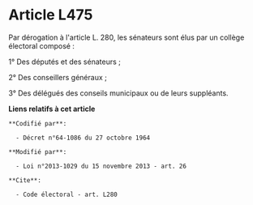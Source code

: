 # Article L475

Par dérogation à l'article L. 280, les sénateurs sont élus par un collège électoral composé : 

1° Des députés et des sénateurs ; 

2° Des conseillers généraux ; 

3° Des délégués des conseils municipaux ou de leurs suppléants.

**Liens relatifs à cet article**

	**Codifié par**:

	  - Décret n°64-1086 du 27 octobre 1964

	**Modifié par**:

	  - Loi n°2013-1029 du 15 novembre 2013 - art. 26

	**Cite**:

	  - Code électoral - art. L280
